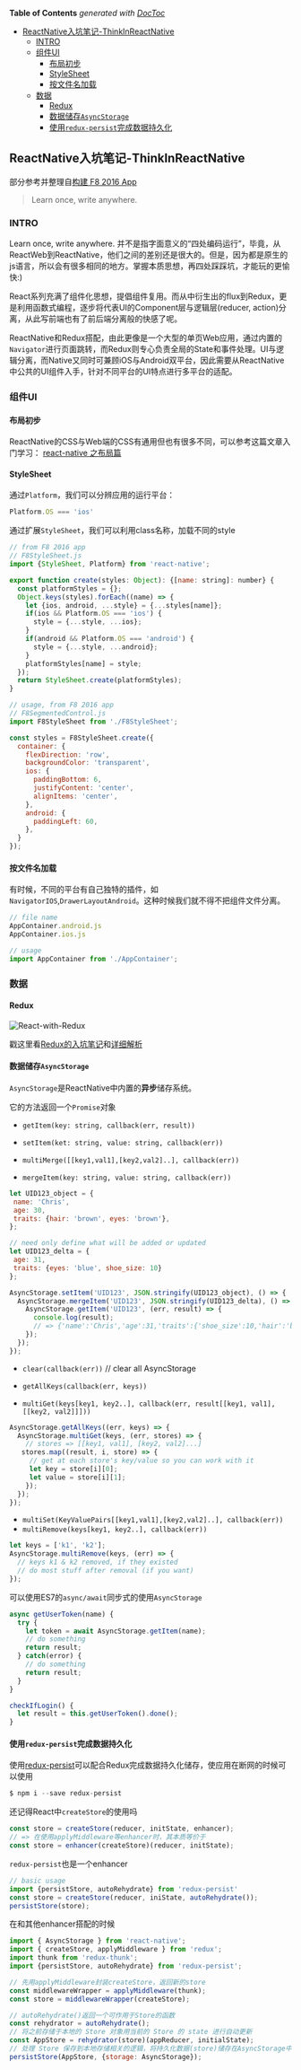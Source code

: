 <!-- START doctoc generated TOC please keep comment here to allow auto update -->
<!-- DON'T EDIT THIS SECTION, INSTEAD RE-RUN doctoc TO UPDATE -->
**Table of Contents**  *generated with [DocToc](https://github.com/thlorenz/doctoc)*

- [ReactNative入坑笔记-ThinkInReactNative](#reactnative%E5%85%A5%E5%9D%91%E7%AC%94%E8%AE%B0-thinkinreactnative)
  - [INTRO](#intro)
  - [组件UI](#%E7%BB%84%E4%BB%B6ui)
    - [布局初步](#%E5%B8%83%E5%B1%80%E5%88%9D%E6%AD%A5)
    - [StyleSheet](#stylesheet)
    - [按文件名加载](#%E6%8C%89%E6%96%87%E4%BB%B6%E5%90%8D%E5%8A%A0%E8%BD%BD)
  - [数据](#%E6%95%B0%E6%8D%AE)
    - [Redux](#redux)
    - [数据储存`AsyncStorage`](#%E6%95%B0%E6%8D%AE%E5%82%A8%E5%AD%98asyncstorage)
    - [使用`redux-persist`完成数据持久化](#%E4%BD%BF%E7%94%A8redux-persist%E5%AE%8C%E6%88%90%E6%95%B0%E6%8D%AE%E6%8C%81%E4%B9%85%E5%8C%96)

<!-- END doctoc generated TOC please keep comment here to allow auto update -->

## ReactNative入坑笔记-ThinkInReactNative

部分参考并整理自[构建 F8 2016 App](http://f8-app.liaohuqiu.net/)

> Learn once, write anywhere.

### INTRO

Learn once, write anywhere. 并不是指字面意义的“四处编码运行”，毕竟，从ReactWeb到ReactNative，他们之间的差别还是很大的。但是，因为都是原生的js语言，所以会有很多相同的地方。掌握本质思想，再四处踩踩坑，才能玩的更愉快:)

React系列充满了组件化思想，提倡组件复用。而从中衍生出的flux到Redux，更是利用函数式编程，逐步将代表UI的Component层与逻辑层(reducer, action)分离，从此写前端也有了前后端分离般的快感了呢。

ReactNative和Redux搭配，由此更像是一个大型的单页Web应用，通过内置的`Navigator`进行页面跳转，而Redux则专心负责全局的State和事件处理。UI与逻辑分离，而Native又同时可兼顾iOS与Android双平台，因此需要从ReactNative中公共的UI组件入手，针对不同平台的UI特点进行多平台的适配。

### 组件UI

#### 布局初步

ReactNative的CSS与Web端的CSS有通用但也有很多不同，可以参考这篇文章入门学习：
[react-native 之布局篇](https://segmentfault.com/a/1190000002658374)

#### StyleSheet

通过`Platform`，我们可以分辨应用的运行平台：

```javascript
Platform.OS === 'ios'
```

通过扩展`StyleSheet`，我们可以利用class名称，加载不同的style

```javascript
// from F8 2016 app
// F8StyleSheet.js
import {StyleSheet, Platform} from 'react-native';

export function create(styles: Object): {[name: string]: number} {
  const platformStyles = {};
  Object.keys(styles).forEach((name) => {
    let {ios, android, ...style} = {...styles[name]};
    if(ios && Platform.OS === 'ios') {
      style = {...style, ...ios};
    }
    if(android && Platform.OS === 'android') {
      style = {...style, ...android};
    }
    platformStyles[name] = style;
  });
  return StyleSheet.create(platformStyles);
}

// usage, from F8 2016 app
// F8SegmentedControl.js
import F8StyleSheet from './F8StyleSheet';

const styles = F8StyleSheet.create({
  container: {
    flexDirection: 'row',
    backgroundColor: 'transparent',
    ios: {
      paddingBottom: 6,
      justifyContent: 'center',
      alignItems: 'center',
    },
    android: {
      paddingLeft: 60,
    },
  }
});
```

#### 按文件名加载

有时候，不同的平台有自己独特的插件，如`NavigatorIOS`,`DrawerLayoutAndroid`。这种时候我们就不得不把组件文件分离。

```javascript
// file name
AppContainer.android.js
AppContainer.ios.js

// usage
import AppContainer from './AppContainer';
```

### 数据

#### Redux

![React-with-Redux](../../../image/React-with-Redux.png)

戳这里看[Redux的入坑笔记](../Redux/Redux入坑笔记-ThinkInRedux.md)和[详细解析](../Redux/Redux入坑笔记-源码解析)

#### 数据储存`AsyncStorage`

`AsyncStorage`是ReactNative中内置的**异步**储存系统。

它的方法返回一个`Promise`对象

  - `getItem(key: string, callback(err, result))`
  - `setItem(ket: string, value: string, callback(err))`

  - `multiMerge([[key1,val1],[key2,val2]..], callback(err))`
  - `mergeItem(key: string, value: string, callback(err))`

```javascript
let UID123_object = {
 name: 'Chris',
 age: 30,
 traits: {hair: 'brown', eyes: 'brown'},
};

// need only define what will be added or updated
let UID123_delta = {
 age: 31,
 traits: {eyes: 'blue', shoe_size: 10}
};

AsyncStorage.setItem('UID123', JSON.stringify(UID123_object), () => {
  AsyncStorage.mergeItem('UID123', JSON.stringify(UID123_delta), () => {
    AsyncStorage.getItem('UID123', (err, result) => {
      console.log(result);
      // => {'name':'Chris','age':31,'traits':{'shoe_size':10,'hair':'brown','eyes':'blue'}}
    });
  });
});
```

  - `clear(callback(err))` // clear all AsyncStorage
  - `getAllKeys(callback(err, keys))`


  - `multiGet(keys[key1, key2..], callback(err, result[[key1, val1], [[key2, val2]]]))`

```javascript
AsyncStorage.getAllKeys((err, keys) => {
  AsyncStorage.multiGet(keys, (err, stores) => {
    // stores => [[key1, val1], [key2, val2]...]
   stores.map((result, i, store) => {
     // get at each store's key/value so you can work with it
     let key = store[i][0];
     let value = store[i][1];
    });
  });
});
```

  - `multiSet(KeyValuePairs[[key1,val1],[key2,val2]..], callback(err))`
  - `multiRemove(keys[key1, key2..], callback(err))`

```javascript
let keys = ['k1', 'k2'];
AsyncStorage.multiRemove(keys, (err) => {
  // keys k1 & k2 removed, if they existed
  // do most stuff after removal (if you want)
});
```

可以使用ES7的`async/await`同步式的使用`AsyncStorage`

```javascript
async getUserToken(name) {
  try {
    let token = await AsyncStorage.getItem(name);
    // do something
    return result;
  } catch(error) {
    // do something
    return result;
  }
}

checkIfLogin() {
  let result = this.getUserToken().done();
}
```

#### 使用`redux-persist`完成数据持久化

使用[redux-persist](https://github.com/rt2zz/redux-persist)可以配合Redux完成数据持久化储存，使应用在断网的时候可以使用

```javascript
$ npm i --save redux-persist
```

还记得React中`createStore`的使用吗

```javascript
const store = createStore(reducer, initState, enhancer);
// => 在使用applyMiddleware等enhancer时，其本质等价于
const store = enhancer(createStore)(reducer, initState);
```

`redux-persist`也是一个enhancer

```javascript
// basic usage
import {persistStore, autoRehydrate} from 'redux-persist'
const store = createStore(reducer, iniState, autoRehydrate());
persistStore(store);
```

在和其他enhancer搭配的时候

```javascript
import { AsyncStorage } from 'react-native';
import { createStore, applyMiddleware } from 'redux';
import thunk from 'redux-thunk';
import {persistStore, autoRehydrate} from 'redux-persist';

// 先用applyMiddleware封装createStore，返回新的store
const middlewareWrapper = applyMiddleware(thunk);
const store = middlewareWrapper(createStore);

// autoRehydrate()返回一个可作用于Store的函数
const rehydrator = autoRehydrate();
// 将之前存储于本地的 Store 对象用当前的 Store 的 state 进行自动更新
const AppStore = rehydrator(store)(appReducer, initialState);
// 处理 Store 保存到本地存储相关的逻辑，将持久化数据(store)储存在AsyncStorage中
persistStore(AppStore, {storage: AsyncStorage});
```